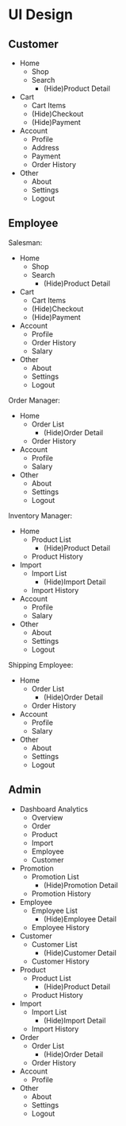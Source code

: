 # UI Design

## Customer

- Home
  - Shop
  - Search
    - (Hide)Product Detail
- Cart
  - Cart Items
  - (Hide)Checkout
  - (Hide)Payment
- Account
  - Profile
  - Address
  - Payment
  - Order History
- Other
  - About
  - Settings
  - Logout

## Employee

Salesman:

- Home
  - Shop
  - Search
    - (Hide)Product Detail
- Cart
  - Cart Items
  - (Hide)Checkout
  - (Hide)Payment
- Account
  - Profile
  - Order History
  - Salary
- Other
  - About
  - Settings
  - Logout

Order Manager:

- Home
  - Order List
    - (Hide)Order Detail
  - Order History
- Account
  - Profile
  - Salary
- Other
  - About
  - Settings
  - Logout

Inventory Manager:

- Home
  - Product List
    - (Hide)Product Detail
  - Product History
- Import
  - Import List
    - (Hide)Import Detail
  - Import History
- Account
  - Profile
  - Salary
- Other
  - About
  - Settings
  - Logout

Shipping Employee:

- Home
  - Order List
    - (Hide)Order Detail
  - Order History
- Account
  - Profile
  - Salary
- Other
  - About
  - Settings
  - Logout

## Admin

- Dashboard Analytics
  - Overview
  - Order
  - Product
  - Import
  - Employee
  - Customer
- Promotion
  - Promotion List
    - (Hide)Promotion Detail
  - Promotion History
- Employee
  - Employee List
    - (Hide)Employee Detail
  - Employee History
- Customer
  - Customer List
    - (Hide)Customer Detail
  - Customer History
- Product
  - Product List
    - (Hide)Product Detail
  - Product History
- Import
  - Import List
    - (Hide)Import Detail
  - Import History
- Order
  - Order List
    - (Hide)Order Detail
  - Order History
- Account
  - Profile
- Other
  - About
  - Settings
  - Logout
